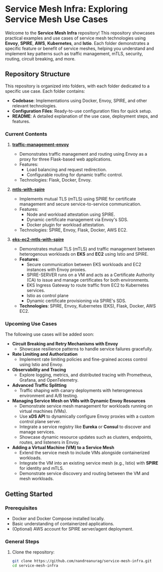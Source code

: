 # Service Mesh Infra: Exploring Service Mesh Use Cases

Welcome to the **Service Mesh Infra** repository! This repository showcases practical examples and use cases of service mesh technologies using **Envoy**, **SPIRE**, **AWS**, **Kubernetes**, and **Istio**. Each folder demonstrates a specific feature or benefit of service meshes, helping you understand and implement key patterns such as traffic management, mTLS, security, routing, circuit breaking, and more.

## Repository Structure

This repository is organized into folders, with each folder dedicated to a specific use case. Each folder contains:
- **Codebase**: Implementations using Docker, Envoy, SPIRE, and other relevant technologies.
- **Configuration Files**: Ready-to-use configuration files for quick setup.
- **README**: A detailed explanation of the use case, deployment steps, and features.

### Current Contents

1. **[traffic-management-envoy](./traffic-management-envoy)**
   - Demonstrates traffic management and routing using Envoy as a proxy for three Flask-based web applications.
   - Features:
     - Load balancing and request redirection.
     - Configurable routing for dynamic traffic control.
   - Technologies: Flask, Docker, Envoy.

2. **[mtls-with-spire](./mtls-with-spire)**
   - Implements mutual TLS (mTLS) using SPIRE for certificate management and secure service-to-service communication.
   - Features:
     - Node and workload attestation using SPIRE.
     - Dynamic certificate management via Envoy's SDS.
     - Docker plugin for workload attestation.
   - Technologies: SPIRE, Envoy, Flask, Docker, AWS EC2.

2. **[eks-ec2-mtls-with-spire](./eks-ec2-mtls-with-spire)**
   - Demonstrates mutual TLS (mTLS) and traffic management between heterogenous workloads on **EKS** and **EC2** using Istio and SPIRE.
   - **Features**:
     - Secure communication between EKS workloads and EC2 instances with Envoy proxies.
     - SPIRE-SERVER runs on a VM and acts as a Certificate Authority (CA) to issue and manage certificates for both environments.
     - EKS Ingress Gateway to route traffic from EC2 to Kubernetes services.
     - Istio as control plane 
     - Dynamic certificate provisioning via SPIRE's SDS.
   - **Technologies**: SPIRE, Envoy, Kubernetes (EKS), Flask, Docker, AWS EC2.


### Upcoming Use Cases

The following use cases will be added soon:

- **Circuit Breaking and Retry Mechanisms with Envoy**
  - Showcase resilience patterns to handle service failures gracefully.
- **Rate Limiting and Authorization**
  - Implement rate limiting policies and fine-grained access control using Istio and Envoy.
- **Observability and Tracing**
  - Explore logging, metrics, and distributed tracing with Prometheus, Grafana, and OpenTelemetry.
- **Advanced Traffic Splitting**
  - Traffic shaping with canary deployments with heterogeneous environment and A/B testing.
- **Managing Service Mesh on VMs with Dynamic Envoy Resources**
  - Demonstrate service mesh management for workloads running on virtual machines (VMs).
  - Use **xDS API** to dynamically configure Envoy proxies with a custom control plane server.
  - Integrate a service registry like **Eureka** or **Consul** to discover and manage services.
  - Showcase dynamic resource updates such as clusters, endpoints, routes, and listeners in Envoy.
- **Adding a Virtual Machine (VM) to a Service Mesh**
  - Extend the service mesh to include VMs alongside containerized workloads.
  - Integrate the VM into an existing service mesh (e.g., Istio) with **SPIRE** for identity and mTLS.
  - Demonstrate service discovery and routing between the VM and mesh workloads.


## Getting Started

### Prerequisites
- Docker and Docker Compose installed locally.
- Basic understanding of containerized applications.
- (Optional) AWS account for SPIRE server/agent deployment.

### General Steps
1. Clone the repository:
   ```bash
   git clone https://github.com/nandreanurag/service-mesh-infra.git
   cd service-mesh-infra
